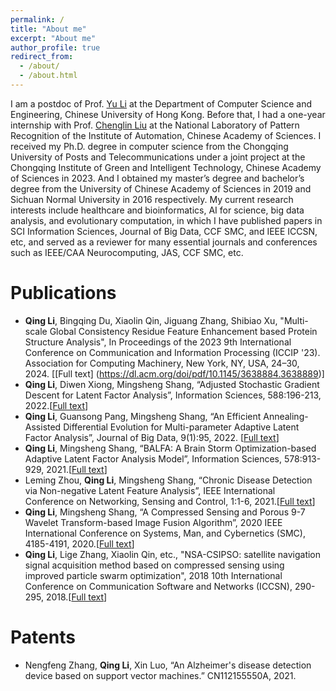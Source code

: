```yaml
---
permalink: /
title: "About me"
excerpt: "About me"
author_profile: true
redirect_from: 
  - /about/
  - /about.html
---
```


I am a postdoc of Prof. [Yu Li](https://liyu95.com/) at the Department of Computer Science and Engineering, Chinese University of Hong Kong. Before that, I had a one-year internship with Prof. [Chenglin Liu](https://people.ucas.ac.cn/~liuchenglin) at the National Laboratory of Pattern Recognition of the Institute of Automation, Chinese Academy of Sciences. I received my Ph.D. degree in computer science from the Chongqing University of Posts and Telecommunications under a joint project at the Chongqing Institute of Green and Intelligent Technology, Chinese Academy of Sciences in 2023. And I obtained my master’s degree and bachelor’s degree from the University of Chinese Academy of Sciences in 2019 and Sichuan Normal University in 2016 respectively. My current research interests include healthcare and bioinformatics, AI for science, big data analysis, and evolutionary computation, in which I have published papers in SCI Information Sciences, Journal of Big Data, CCF SMC, and IEEE ICCSN, etc, and served as a reviewer for many essential journals and conferences such as IEEE/CAA Neurocomputing, JAS, CCF SMC, etc.



Publications
======
*  __Qing Li__, Bingqing Du, Xiaolin Qin, Jiguang Zhang, Shibiao Xu, "Multi-scale Global Consistency Residue Feature Enhancement based Protein Structure Analysis", In Proceedings of the 2023 9th International Conference on Communication and Information Processing (ICCIP '23). Association for Computing Machinery, New York, NY, USA, 24–30, 2024. [[Full text] (https://dl.acm.org/doi/pdf/10.1145/3638884.3638889)]
*  __Qing Li__, Diwen Xiong, Mingsheng Shang, “Adjusted Stochastic Gradient Descent for Latent Factor Analysis”, Information Sciences, 588:196-213, 2022.[[Full text](https://pdf.sciencedirectassets.com/271625/1-s2.0-S0020025521X00345/1-s2.0-S0020025521012871/main.pdf?X-Amz-Security-Token=IQoJb3JpZ2luX2VjEFoaCXVzLWVhc3QtMSJGMEQCIDy9ID%2FRv%2BSfFvvXy3wARDE59%2FvZbn8frQ1Z5DmEg4Y6AiBEGue07vGE29aMGqoJs08AT%2FaTmjRbu0zhkY8%2B%2Fg2EMyq7BQiz%2F%2F%2F%2F%2F%2F%2F%2F%2F%2F8BEAUaDDA1OTAwMzU0Njg2NSIMMosYWlaCecKC%2B5QnKo8Fus7Y4%2BKLb1UkB6PN34rnzudYxj1wbereW93wRkWd1ijxhzHC1wkqouzHUikJC9E3AmKeK9QADrEAvEZrU9VtYdv3m%2BhDj5PYjR9kR97OjcUPHRkq8t5NQwlKr8diO5xfgjpTlMFDlm835XnUUfAq10ceM2QAohL2elc%2FjXWC6EX9JfIKdz5aRJrHJ2U9shkZDiYDGs2JLAdoL%2FT3d5O%2BTLeQy36i39Loy4%2BO9qWnBfCT4Go3N4UB31hNgULhJrNw9iVV08Lo4AqU7HkGQm28GpMvV5hUMmVlvhSLhDPxICJ3P3Mq5i0Hvzfc2%2BS9t1rOq6mAAuYgYMszQjW5FhjOe5FdSN2%2BtDRo9q8CU8IKwRzeQNhdb%2Fy6XO66IJAMSx3ceBzjfJhbEr3rSOxQ3Z3DrzyFq8%2B6JZPZB%2FC0esXee0R6nDY6Cc0Ii1KQpTI4lyEx79DeU12JvqV4OeU4jxohrsJ3qqO5GkfI6T4RO890%2Bje4qkHfr6R%2BVPvk3nwWpkOL9mdjT7mT3S%2BosfLhrZPHD4FRj8tqGZXB4G1snOAS2lzynLvzcFSfTJAFTrIytcQQVvk2GptFvuXGC6ZDPdtkIyqsXF%2F1SnfQWxpjgjlaF%2Bgruwn9FF%2BNmfBHxJ464mIQQgwTl2I1NLj2dVDLhIjXxHZ9iBCavPB3ZrCpUfnQaiW2xMtx2eqoXIkstxChrbEEu8EFx3rhm61rTfbXc5RvWikBBW7YlNXtKJlq5Ne5Kbu8QefoIrWQroYmoQWrVu5cqmIjvRX12MqzjR2eYoLL8fUjFKVPe%2FukIXxnzm3IIaXWLXWiE%2FkCZrjpp34ZyziUQ7mVqsReJa%2Fe7p%2FBc0N%2BCJ63Vl0Tl4j9DETR%2FLX%2F7zCrqcmkBjqyAfSacxO82lktkdgAeItN1qhi2jeUSp4uuEpXb%2BNCJyUzGZIl9qbUX1V9ozUmiwAS%2FUV9Ir3Z8BBIRpkMUHoR4ropCq00I2H0LVw0hHLN2NmzdIH44J%2B9ar5H3Zr8KT%2BIW2J0r4EOGSbGu9Z7n%2FpXQChLRNVUnnyPgwPTb7IWwi3eBqRkNdvMJaybR9gqpTkw0afHyfuEDOzaw8wEyHaBX1wPsrkfEYktM0Ly15SdqDjLhUg%3D&X-Amz-Algorithm=AWS4-HMAC-SHA256&X-Amz-Date=20230621T030031Z&X-Amz-SignedHeaders=host&X-Amz-Expires=300&X-Amz-Credential=ASIAQ3PHCVTY7LJO4LU5%2F20230621%2Fus-east-1%2Fs3%2Faws4_request&X-Amz-Signature=63a146f44edc2b43aaad5c4f639ee921719b0b71ca8b635b6e29ea3d76787ce6&hash=4132a3a34b3df7eefa0baee1448dbb0a464a2c864c1a35381ec0ae742aa51939&host=68042c943591013ac2b2430a89b270f6af2c76d8dfd086a07176afe7c76c2c61&pii=S0020025521012871&tid=spdf-8a0f603d-264a-4675-ae6d-f25716df0f00&sid=4eff2ed47ca3054b2d4ba714410f9417a679gxrqa&type=client&tsoh=d3d3LnNjaWVuY2VkaXJlY3QuY29t&ua=101f560b0e5756565702&rr=7da9006dca1ae3bf&cc=jp)]
* __Qing Li__, Guansong Pang, Mingsheng Shang, “An Efficient Annealing-Assisted Differential Evolution for Multi-parameter Adaptive Latent Factor Analysis”, Journal of Big Data, 9(1):95, 2022. [[Full text](https://link.springer.com/article/10.1186/s40537-022-00638-8)]
*  __Qing Li__, Mingsheng Shang, “BALFA: A Brain Storm Optimization-based Adaptive Latent Factor Analysis Model”, Information Sciences, 578:913-929, 2021.[[Full text](https://drive.google.com/file/d/12v325BN4iRt6SmZYdTBIxW2btpIwIKBG/view)]
*  Leming Zhou, __Qing Li__, Mingsheng Shang, “Chronic Disease Detection via Non-negative Latent Feature Analysis”, IEEE International Conference on Networking, Sensing and Control, 1:1-6, 2021.[[Full text](https://ieeexplore.ieee.org/abstract/document/9702154)]
*  __Qing Li__, Mingsheng Shang, “A Compressed Sensing and Porous 9-7 Wavelet Transform-based Image Fusion Algorithm”, 2020 IEEE International Conference on Systems, Man, and Cybernetics (SMC), 4185-4191, 2020.[[Full text](https://ieeexplore.ieee.org/document/9283284/)]
*  __Qing Li__, Lige Zhang, Xiaolin Qin, etc., "NSA-CSIPSO: satellite navigation signal acquisition method based on compressed sensing using improved particle swarm optimization", 2018 10th International Conference on Communication Software and Networks (ICCSN), 290-295, 2018.[[Full text](https://ieeexplore.ieee.org/abstract/document/8488308)] 

Patents
======
*  Nengfeng Zhang, __Qing Li__, Xin Luo, “An Alzheimer's disease detection device based on support vector machines.” CN112155550A, 2021.


